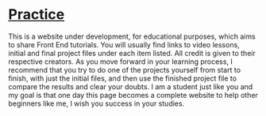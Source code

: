 # [Practice ](https://daniel-abraao.github.io/Practice/)
This is a website under development, for educational purposes, which aims to share Front End tutorials. You will usually find links to video lessons, initial and final project files under each item listed. All credit is given to their respective creators. As you move forward in your learning process, I recommend that you try to do one of the projects yourself from start to finish, with just the initial files, and then use the finished project file to compare the results and clear your doubts. I am a student just like you and my goal is that one day this page becomes a complete website to help other beginners like me, I wish you success in your studies.
